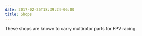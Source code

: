```yaml
---
date: 2017-02-25T18:39:24-06:00
title: Shops
---
```


These shops are known to carry multirotor parts for FPV racing.
